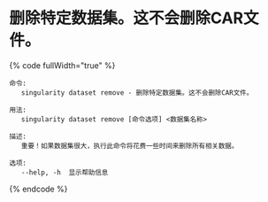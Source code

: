 # 删除特定数据集。这不会删除CAR文件。

{% code fullWidth="true" %}
```
命令:
   singularity dataset remove - 删除特定数据集。这不会删除CAR文件。

用法:
   singularity dataset remove [命令选项] <数据集名称>

描述:
   重要！如果数据集很大，执行此命令将花费一些时间来删除所有相关数据。

选项:
   --help, -h  显示帮助信息
```
{% endcode %}